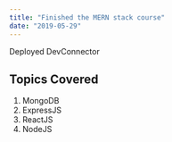 ```yaml
---
title: "Finished the MERN stack course"
date: "2019-05-29"
---
```


Deployed DevConnector

## Topics Covered

1. MongoDB
2. ExpressJS
3. ReactJS
4. NodeJS
